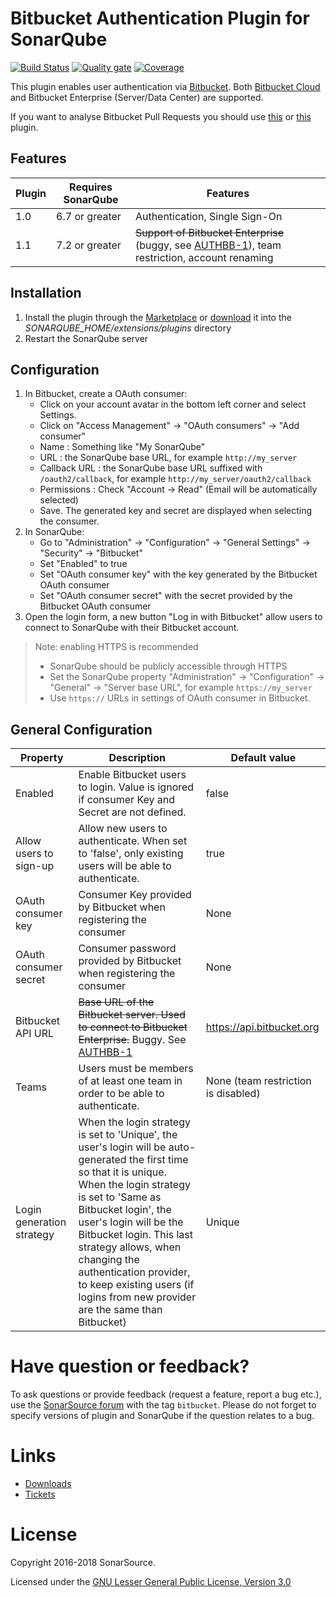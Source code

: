 # Bitbucket Authentication Plugin for SonarQube #

[![Build Status](https://api.travis-ci.org/SonarSource/sonar-auth-bitbucket.svg)](https://travis-ci.org/SonarSource/sonar-auth-bitbucket) [![Quality gate](https://next.sonarqube.com/sonarqube/api/project_badges/measure?project=org.sonarsource.auth.bitbucket%3Asonar-auth-bitbucket-plugin&metric=alert_status)](https://next.sonarqube.com/sonarqube/dashboard?id=org.sonarsource.auth.bitbucket%3Asonar-auth-bitbucket-plugin) [![Coverage](https://next.sonarqube.com/sonarqube/api/project_badges/measure?project=org.sonarsource.auth.bitbucket%3Asonar-auth-bitbucket-plugin&metric=coverage)](https://next.sonarqube.com/sonarqube/component_measures?id=org.sonarsource.auth.bitbucket%3Asonar-auth-bitbucket-plugin&metric=coverage) 

This plugin enables user authentication via [Bitbucket](https://bitbucket.org/). 
Both [Bitbucket Cloud](https://bitbucket.org) and Bitbucket Enterprise (Server/Data Center) are supported. 

If you want to analyse Bitbucket Pull Requests you should use [this](https://github.com/AmadeusITGroup/sonar-stash) or [this](https://github.com/mibexsoftware/sonar-bitbucket-plugin) plugin.

## Features
Plugin | Requires SonarQube | Features
------ | ------------------ | --------
 1.0   | 6.7 or greater     | Authentication, Single Sign-On
 1.1   | 7.2 or greater     | ~~Support of Bitbucket Enterprise~~ (buggy, see [AUTHBB-1](https://jira.sonarsource.com/browse/AUTHBB-1)), team restriction, account renaming

## Installation ##
1. Install the plugin through the [Marketplace](https://docs.sonarqube.org/display/SONAR/Marketplace) or [download](https://sonarsource.bintray.com/Distribution/sonar-auth-bitbucket-plugin/) it into the *SONARQUBE_HOME/extensions/plugins* directory
2. Restart the SonarQube server

## Configuration ##
1. In Bitbucket, create a OAuth consumer:
   * Click on your account avatar in the bottom left corner and select Settings.
   * Click on "Access Management" -> "OAuth consumers" -> "Add consumer"
   * Name : Something like "My SonarQube"
   * URL : the SonarQube base URL, for example `http://my_server`
   * Callback URL : the SonarQube base URL suffixed with `/oauth2/callback`, for example `http://my_server/oauth2/callback` 
   * Permissions : Check "Account -> Read" (Email will be automatically selected)
   * Save. The generated key and secret are displayed when selecting the consumer.
2. In SonarQube:
   * Go to "Administration" -> "Configuration" -> "General Settings" -> "Security" -> "Bitbucket"
   * Set "Enabled" to true
   * Set "OAuth consumer key" with the key generated by the Bitbucket OAuth consumer
   * Set "OAuth consumer secret" with the secret provided by the Bitbucket OAuth consumer
3. Open the login form, a new button "Log in with Bitbucket" allow users to connect to SonarQube with their Bitbucket account.

> Note: enabling HTTPS is recommended
> * SonarQube should be publicly accessible through HTTPS
> * Set the SonarQube property "Administration" -> "Configuration" -> "General" -> "Server base URL", for example `https://my_server`
> * Use `https://` URLs in settings of OAuth consumer in Bitbucket.

## General Configuration ##

Property | Description | Default value
---------| ----------- | -------------
Enabled|Enable Bitbucket users to login. Value is ignored if consumer Key and Secret are not defined.|false
Allow users to sign-up|Allow new users to authenticate. When set to 'false', only existing users will be able to authenticate.|true
OAuth consumer key|Consumer Key provided by Bitbucket when registering the consumer|None
OAuth consumer secret|Consumer password provided by Bitbucket when registering the consumer|None
Bitbucket API URL|~~Base URL of the Bitbucket server. Used to connect to Bitbucket Enterprise.~~ Buggy. See [AUTHBB-1](https://jira.sonarsource.com/browse/AUTHBB-1)|https://api.bitbucket.org
Teams|Users must be members of at least one team in order to be able to authenticate.|None (team restriction is disabled) 
Login generation strategy|When the login strategy is set to 'Unique', the user's login will be auto-generated the first time so that it is unique. When the login strategy is set to 'Same as Bitbucket login', the user's login will be the Bitbucket login. This last strategy allows, when changing the authentication provider, to keep existing users (if logins from new provider are the same than Bitbucket)|Unique

# Have question or feedback?

To ask questions or provide feedback (request a feature, report a bug etc.), use the [SonarSource forum](https://community.sonarsource.com/) with the tag `bitbucket`. Please do not forget to specify versions of plugin and SonarQube if the question relates to a bug.

# Links
* [Downloads](https://sonarsource.bintray.com/Distribution/sonar-auth-bitbucket-plugin/)
* [Tickets](https://jira.sonarsource.com/browse/AUTHBB)
 
# License

Copyright 2016-2018 SonarSource.

Licensed under the [GNU Lesser General Public License, Version 3.0](http://www.gnu.org/licenses/lgpl.txt)

